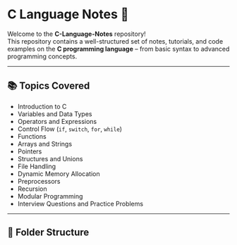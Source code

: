 # C Language Notes 📘

Welcome to the **C-Language-Notes** repository!  
This repository contains a well-structured set of notes, tutorials, and code examples on the **C programming language** – from basic syntax to advanced programming concepts.

---

## 📚 Topics Covered

- Introduction to C
- Variables and Data Types
- Operators and Expressions
- Control Flow (`if`, `switch`, `for`, `while`)
- Functions
- Arrays and Strings
- Pointers
- Structures and Unions
- File Handling
- Dynamic Memory Allocation
- Preprocessors
- Recursion
- Modular Programming
- Interview Questions and Practice Problems

---

## 📂 Folder Structure

